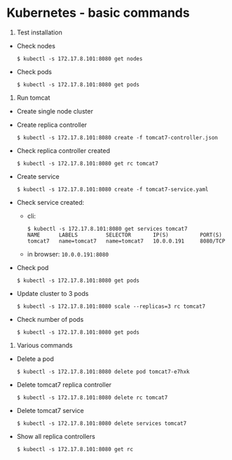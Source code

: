 # Kubernetes - basic commands

1. Test installation
 * Check nodes

     ```
     $ kubectl -s 172.17.8.101:8080 get nodes
     ```
 * Check pods
 
     ```
     $ kubectl -s 172.17.8.101:8080 get pods
     ```
1. Run tomcat
 * Create single node cluster
 * Create replica controller

    ```
    $ kubectl -s 172.17.8.101:8080 create -f tomcat7-controller.json
    ```
 * Check replica controller created

    ```
    $ kubectl -s 172.17.8.101:8080 get rc tomcat7
    ```
 * Create service
 
    ```
    $ kubectl -s 172.17.8.101:8080 create -f tomcat7-service.yaml
    ```
 * Check service created:
    - cli: 
    
      ```
      $ kubectl -s 172.17.8.101:8080 get services tomcat7
      NAME      LABELS         SELECTOR       IP(S)          PORT(S)
      tomcat7   name=tomcat7   name=tomcat7   10.0.0.191     8080/TCP
      ```
    - in browser: ```10.0.0.191:8080```
 * Check pod
 
    ```
    $ kubectl -s 172.17.8.101:8080 get pods
    ```
 * Update cluster to 3 pods
 
    ```
    $ kubectl -s 172.17.8.101:8080 scale --replicas=3 rc tomcat7
    ```
 * Check number of pods
 
    ```
    $ kubectl -s 172.17.8.101:8080 get pods
    ```
1. Various commands
  * Delete a pod
 
    ```
    $ kubectl -s 172.17.8.101:8080 delete pod tomcat7-e7hxk
    ```
  * Delete tomcat7 replica controller
 
    ```
    $ kubectl -s 172.17.8.101:8080 delete rc tomcat7
    ```
  * Delete tomcat7 service
 
    ```
    $ kubectl -s 172.17.8.101:8080 delete services tomcat7
    ```
  * Show all replica controllers
 
    ```
    $ kubectl -s 172.17.8.101:8080 get rc 
    ```
